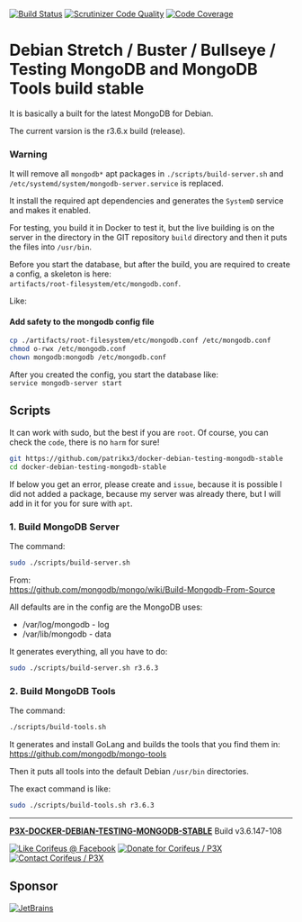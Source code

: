 [//]: #@corifeus-header

  [![Build Status](https://travis-ci.org/patrikx3/docker-debian-testing-mongodb-stable.svg?branch=master)](https://travis-ci.org/patrikx3/docker-debian-testing-mongodb-stable)  [![Scrutinizer Code Quality](https://scrutinizer-ci.com/g/patrikx3/docker-debian-testing-mongodb-stable/badges/quality-score.png?b=master)](https://scrutinizer-ci.com/g/patrikx3/docker-debian-testing-mongodb-stable/?branch=master)  [![Code Coverage](https://scrutinizer-ci.com/g/patrikx3/docker-debian-testing-mongodb-stable/badges/coverage.png?b=master)](https://scrutinizer-ci.com/g/patrikx3/docker-debian-testing-mongodb-stable/?branch=master) 

# Debian Stretch / Buster / Bullseye / Testing MongoDB and MongoDB Tools build stable 

 
                        
[//]: #@corifeus-header:end

It is basically a built for the latest MongoDB for Debian.

The current varsion is the r3.6.x build (release).

### Warning

It will remove all ```mongodb*``` apt packages in ```./scripts/build-server.sh``` and ```/etc/systemd/system/mongodb-server.service``` is replaced.  

It install the required apt dependencies and generates the ```SystemD``` service and makes it enabled.  

For testing, you build it in Docker to test it, but the live building is on the server in the directory in the GIT repository ```build``` directory and then it puts the files into ```/usr/bin```.  

Before you start the database, but after the build, you are required to create a config, a skeleton is here:  
```artifacts/root-filesystem/etc/mongodb.conf```.

Like:


#### Add safety to the mongodb config file

```bash
cp ./artifacts/root-filesystem/etc/mongodb.conf /etc/mongodb.conf
chmod o-rwx /etc/mongodb.conf
chown mongodb:mongodb /etc/mongodb.conf
```

After you created the config, you start the database like:  
```service mongodb-server start```


## Scripts

It can work with sudo, but the best if you are ```root```. Of course, you can check the ```code```, there is no ```harm``` for sure!

```bash
git https://github.com/patrikx3/docker-debian-testing-mongodb-stable
cd docker-debian-testing-mongodb-stable
```

If below you get an error, please create and ```issue```, because it is possible I did not added a package, because my server was already there, but I will add in it for you for sure with ```apt```.  

### 1. Build MongoDB Server

The command:
```bash
sudo ./scripts/build-server.sh
```

From:  
https://github.com/mongodb/mongo/wiki/Build-Mongodb-From-Source

All defaults are in the config are the MongoDB uses:  
* /var/log/mongodb - log
* /var/lib/mongodb - data

It generates everything, all you have to do:

```bash
sudo ./scripts/build-server.sh r3.6.3
```

### 2. Build MongoDB Tools

The command:
```bash
./scripts/build-tools.sh
```

It generates and install GoLang and builds the tools that you find them in:    
https://github.com/mongodb/mongo-tools

Then it puts all tools into the default Debian ```/usr/bin``` directories.

The exact command is like:
```bash
sudo ./scripts/build-tools.sh r3.6.3
```

<!---

### 3. Sometimes check the kernel


The command:
```bash
./scripts/check-kernel.sh
```

It the kernel have changed, it better to re-build the server and the tools.

Right now the stable MongoDB 3.6.3 doesn't show the kernel version anymore

<!---
# Add user

```bash
cp ./artifacts/root-filesystem/etc/systemd/system/mongodb-server.service /etc/systemd/system/mongodb.service
cp ./artifacts/root-filesystem/etc/mongodb.conf /etc/mongodb.conf
sudo useradd mongodb -d /var/lib/mongodb -s /bin/false || true
sudo -u mongodb mkdir -p /var/lib/mongodb
sudo chmod o-rwx -R /var/lib/mongodb
systemctl daemon-reload
systemctl enable mongodb-server
service mongodb-server start
```

--->

[//]: #@corifeus-footer

---

[**P3X-DOCKER-DEBIAN-TESTING-MONGODB-STABLE**](https://pages.corifeus.com/docker-debian-testing-mongodb-stable) Build v3.6.147-108 

[![Like Corifeus @ Facebook](https://img.shields.io/badge/LIKE-Corifeus-3b5998.svg)](https://www.facebook.com/corifeus.software) [![Donate for Corifeus / P3X](https://img.shields.io/badge/Donate-Corifeus-003087.svg)](https://www.paypal.com/cgi-bin/webscr?cmd=_s-xclick&hosted_button_id=QZVM4V6HVZJW6)  [![Contact Corifeus / P3X](https://img.shields.io/badge/Contact-P3X-ff9900.svg)](https://www.patrikx3.com/en/front/contact) 


## Sponsor

[![JetBrains](https://www.patrikx3.com/images/jetbrains-logo.svg)](https://www.jetbrains.com/)
  
 

[//]: #@corifeus-footer:end
